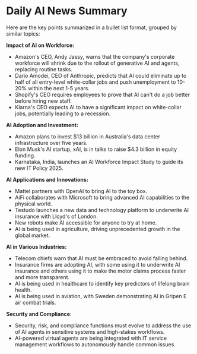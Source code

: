 # Daily AI News Summary

Here are the key points summarized in a bullet list format, grouped by similar topics:

**Impact of AI on Workforce:**
* Amazon's CEO, Andy Jassy, warns that the company's corporate workforce will shrink due to the rollout of generative AI and agents, replacing routine tasks.
* Dario Amodei, CEO of Anthropic, predicts that AI could eliminate up to half of all entry-level white-collar jobs and push unemployment to 10-20% within the next 1-5 years.
* Shopify's CEO requires employees to prove that AI can't do a job better before hiring new staff.
* Klarna's CEO expects AI to have a significant impact on white-collar jobs, potentially leading to a recession.

**AI Adoption and Investment:**
* Amazon plans to invest $13 billion in Australia's data center infrastructure over five years.
* Elon Musk's AI startup, xAI, is in talks to raise $4.3 billion in equity funding.
* Karnataka, India, launches an AI Workforce Impact Study to guide its new IT Policy 2025.

**AI Applications and Innovations:**
* Mattel partners with OpenAI to bring AI to the toy box.
* AiFi collaborates with Microsoft to bring advanced AI capabilities to the physical world.
* Testudo launches a new data and technology platform to underwrite AI insurance with Lloyd's of London.
* New robots make AI accessible for anyone to try at home.
* AI is being used in agriculture, driving unprecedented growth in the global market.

**AI in Various Industries:**
* Telecom chiefs warn that AI must be embraced to avoid falling behind.
* Insurance firms are adopting AI, with some using it to underwrite AI insurance and others using it to make the motor claims process faster and more transparent.
* AI is being used in healthcare to identify key predictors of lifelong brain health.
* AI is being used in aviation, with Sweden demonstrating AI in Gripen E air combat trials.

**Security and Compliance:**
* Security, risk, and compliance functions must evolve to address the use of AI agents in sensitive systems and high-stakes workflows.
* AI-powered virtual agents are being integrated with IT service management workflows to autonomously handle common issues.